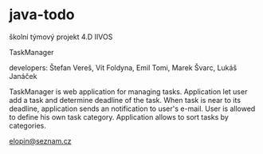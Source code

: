 # java-todo
školní týmový projekt 4.D IIVOS

TaskManager

developers: Štefan Vereš, Vít Foldyna, Emil Tomi, Marek Švarc, Lukáš Janáček

TaskManager is web application for managing tasks. Application let user add a task and determine deadline of the task.
When task is near to its deadline, application sends an notification to user's e-mail. User is allowed to define his own
task category. Application allows to sort tasks by categories.

elopin@seznam.cz
